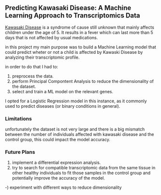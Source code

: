 ## Predicting Kawasaki Disease: A Machine Learning Approach to Transcriptomics Data

[Kawasaki Disease](https://en.wikipedia.org/wiki/Kawasaki_disease) is a syndrome of cause still unknown that mainly affects children under the age of 5. It results in a fever which can last more than 5 days that is not affected by usual medications. 

in this project my main purpose was to build a Machine Learning model that could predict wheter or not a child is affected by Kawaski Disease by analyzing their transcriptomic profile. 

in order to do that I had to:
  1) preprocess the data.
  2) perform Principal Compontent Analysis to reduce the dimensionality of the dataset.
  3) select and train a ML model on the relevant genes.

I opted for a Logistic Regression model in this instance, as it commonly used to predict diseases (or binary conditions in general).

### Limitations
unfortunately the dataset is not very large and there is a big mismatch between the number of individuals affected with kawasaki disease and the control group, this could impact the model accuracy.

### Future Plans 
  1) implement a differential expression analysis.
  2) try to search for compatible transcriptomic data from the same tissue in other healthy individuals to fit those samples in the control group and potentially improve the accuracy of the model.

  -) experiment with different ways to reduce dimensionality
